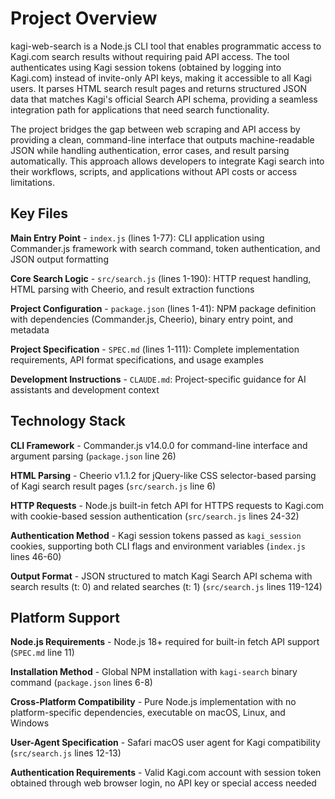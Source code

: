 <!-- Generated: 2025-08-02T19:22:45+02:00 -->

# Project Overview

kagi-web-search is a Node.js CLI tool that enables programmatic access to Kagi.com search results without requiring paid API access. The tool authenticates using Kagi session tokens (obtained by logging into Kagi.com) instead of invite-only API keys, making it accessible to all Kagi users. It parses HTML search result pages and returns structured JSON data that matches Kagi's official Search API schema, providing a seamless integration path for applications that need search functionality.

The project bridges the gap between web scraping and API access by providing a clean, command-line interface that outputs machine-readable JSON while handling authentication, error cases, and result parsing automatically. This approach allows developers to integrate Kagi search into their workflows, scripts, and applications without API costs or access limitations.

## Key Files

**Main Entry Point** - `index.js` (lines 1-77): CLI application using Commander.js framework with search command, token authentication, and JSON output formatting

**Core Search Logic** - `src/search.js` (lines 1-190): HTTP request handling, HTML parsing with Cheerio, and result extraction functions

**Project Configuration** - `package.json` (lines 1-41): NPM package definition with dependencies (Commander.js, Cheerio), binary entry point, and metadata

**Project Specification** - `SPEC.md` (lines 1-111): Complete implementation requirements, API format specifications, and usage examples

**Development Instructions** - `CLAUDE.md`: Project-specific guidance for AI assistants and development context

## Technology Stack

**CLI Framework** - Commander.js v14.0.0 for command-line interface and argument parsing (`package.json` line 26)

**HTML Parsing** - Cheerio v1.1.2 for jQuery-like CSS selector-based parsing of Kagi search result pages (`src/search.js` line 6)

**HTTP Requests** - Node.js built-in fetch API for HTTPS requests to Kagi.com with cookie-based session authentication (`src/search.js` lines 24-32)

**Authentication Method** - Kagi session tokens passed as `kagi_session` cookies, supporting both CLI flags and environment variables (`index.js` lines 46-60)

**Output Format** - JSON structured to match Kagi Search API schema with search results (t: 0) and related searches (t: 1) (`src/search.js` lines 119-124)

## Platform Support

**Node.js Requirements** - Node.js 18+ required for built-in fetch API support (`SPEC.md` line 11)

**Installation Method** - Global NPM installation with `kagi-search` binary command (`package.json` lines 6-8)

**Cross-Platform Compatibility** - Pure Node.js implementation with no platform-specific dependencies, executable on macOS, Linux, and Windows

**User-Agent Specification** - Safari macOS user agent for Kagi compatibility (`src/search.js` lines 12-13)

**Authentication Requirements** - Valid Kagi.com account with session token obtained through web browser login, no API key or special access needed